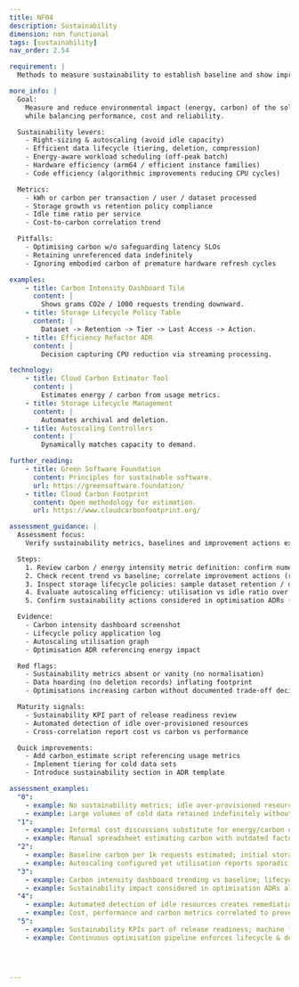```yaml
---
title: NF04
description: Sustainability
dimension: non functional
tags: [sustainability]
nav_order: 2.54

requirement: |
  Methods to measure sustainability to establish baseline and show improvement **SHOULD** be defined.

more_info: |
  Goal:
    Measure and reduce environmental impact (energy, carbon) of the solution
    while balancing performance, cost and reliability.

  Sustainability levers:
    - Right-sizing & autoscaling (avoid idle capacity)
    - Efficient data lifecycle (tiering, deletion, compression)
    - Energy-aware workload scheduling (off-peak batch)
    - Hardware efficiency (arm64 / efficient instance families)
    - Code efficiency (algorithmic improvements reducing CPU cycles)

  Metrics:
    - kWh or carbon per transaction / user / dataset processed
    - Storage growth vs retention policy compliance
    - Idle time ratio per service
    - Cost-to-carbon correlation trend

  Pitfalls:
    - Optimising carbon w/o safeguarding latency SLOs
    - Retaining unreferenced data indefinitely
    - Ignoring embodied carbon of premature hardware refresh cycles

examples: 
    - title: Carbon Intensity Dashboard Tile
      content: |
        Shows grams CO2e / 1000 requests trending downward.
    - title: Storage Lifecycle Policy Table
      content: |
        Dataset -> Retention -> Tier -> Last Access -> Action.
    - title: Efficiency Refactor ADR
      content: |
        Decision capturing CPU reduction via streaming processing.

technology:
    - title: Cloud Carbon Estimator Tool
      content: |
        Estimates energy / carbon from usage metrics.
    - title: Storage Lifecycle Management
      content: |
        Automates archival and deletion.
    - title: Autoscaling Controllers
      content: |
        Dynamically matches capacity to demand.

further_reading:
    - title: Green Software Foundation
      content: Principles for sustainable software.
      url: https://greensoftware.foundation/
    - title: Cloud Carbon Footprint
      content: Open methodology for estimation.
      url: https://www.cloudcarbonfootprint.org/

assessment_guidance: |
  Assessment focus:
    Verify sustainability metrics, baselines and improvement actions exist and are integrated with performance & cost considerations.

  Steps:
    1. Review carbon / energy intensity metric definition: confirm numerator/denominator and data source provenance.
    2. Check recent trend vs baseline; correlate improvement actions (right-sizing, lifecycle policies) to metric shifts.
    3. Inspect storage lifecycle policies: sample dataset retention / deletion evidence.
    4. Evaluate autoscaling efficiency: utilisation vs idle ratio over representative period.
    5. Confirm sustainability actions considered in optimisation ADRs (not cost-only trade-offs).

  Evidence:
    - Carbon intensity dashboard screenshot
    - Lifecycle policy application log
    - Autoscaling utilisation graph
    - Optimisation ADR referencing energy impact

  Red flags:
    - Sustainability metrics absent or vanity (no normalisation)
    - Data hoarding (no deletion records) inflating footprint
    - Optimisations increasing carbon without documented trade-off decision

  Maturity signals:
    - Sustainability KPI part of release readiness review
    - Automated detection of idle over-provisioned resources
    - Cross-correlation report cost vs carbon vs performance

  Quick improvements:
    - Add carbon_estimate script referencing usage metrics
    - Implement tiering for cold data sets
    - Introduce sustainability section in ADR template

assessment_examples:
  "0":
    - example: No sustainability metrics; idle over-provisioned resources ignored.
    - example: Large volumes of cold data retained indefinitely without policy.
  "1":
    - example: Informal cost discussions substitute for energy/carbon considerations; ad-hoc right-sizing.
    - example: Manual spreadsheet estimating carbon with outdated factors.
  "2":
    - example: Baseline carbon per 1k requests estimated; initial storage lifecycle policy drafted but unenforced.
    - example: Autoscaling configured yet utilisation reports sporadic and not actioned.
  "3":
    - example: Carbon intensity dashboard trending vs baseline; lifecycle policies deleting or tiering stale datasets.
    - example: Sustainability impact considered in optimisation ADRs alongside performance & cost.
  "4":
    - example: Automated detection of idle resources creates remediation tickets; quarterly carbon reduction targets met.
    - example: Cost, performance and carbon metrics correlated to prevent negative trade-offs.
  "5":
    - example: Sustainability KPIs part of release readiness; machine learning model recommends right-sizing actions.
    - example: Continuous optimisation pipeline enforces lifecycle & deletes orphaned resources automatically with governance.




---
```

